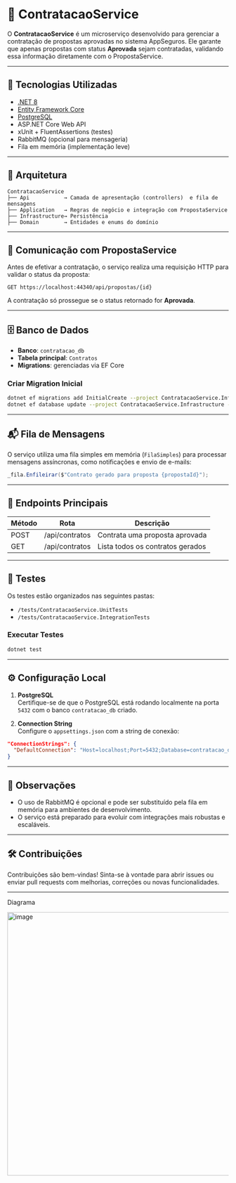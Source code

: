 

# 📄 ContratacaoService

O **ContratacaoService** é um microserviço desenvolvido para gerenciar a contratação de propostas aprovadas no sistema AppSeguros. Ele garante que apenas propostas com status **Aprovada** sejam contratadas, validando essa informação diretamente com o PropostaService.

---

## 🚀 Tecnologias Utilizadas

- [.NET 8](https://dotnet.microsoft.com/)
- [Entity Framework Core](https://learn.microsoft.com/ef/)
- [PostgreSQL](https://www.postgresql.org/)
- ASP.NET Core Web API
- xUnit + FluentAssertions (testes)
- RabbitMQ (opcional para mensageria)
- Fila em memória (implementação leve)

---

## 🧱 Arquitetura

```
ContratacaoService
├── Api           → Camada de apresentação (controllers)  e fila de mensagens
├── Application   → Regras de negócio e integração com PropostaService
├── Infrastructure→ Persistência
├── Domain        → Entidades e enums do domínio
```

---

## 📡 Comunicação com PropostaService

Antes de efetivar a contratação, o serviço realiza uma requisição HTTP para validar o status da proposta:

```http
GET https://localhost:44340/api/propostas/{id}
```

A contratação só prossegue se o status retornado for **Aprovada**.

---

## 🗄️ Banco de Dados

- **Banco**: `contratacao_db`
- **Tabela principal**: `Contratos`
- **Migrations**: gerenciadas via EF Core

### Criar Migration Inicial

```bash
dotnet ef migrations add InitialCreate --project ContratacaoService.Infrastructure --startup-project ContratacaoService.Api
dotnet ef database update --project ContratacaoService.Infrastructure --startup-project ContratacaoService.Api
```

---

## 📬 Fila de Mensagens

O serviço utiliza uma fila simples em memória (`FilaSimples`) para processar mensagens assíncronas, como notificações e envio de e-mails:

```csharp
_fila.Enfileirar($"Contrato gerado para proposta {propostaId}");
```

---

## 📡 Endpoints Principais

| Método | Rota            | Descrição                         |
|--------|------------------|-----------------------------------|
| POST   | /api/contratos   | Contrata uma proposta aprovada   |
| GET    | /api/contratos   | Lista todos os contratos gerados |

---

## 🧪 Testes

Os testes estão organizados nas seguintes pastas:

- `/tests/ContratacaoService.UnitTests`
- `/tests/ContratacaoService.IntegrationTests`

### Executar Testes

```bash
dotnet test
```

---

## ⚙️ Configuração Local

1. **PostgreSQL**  
   Certifique-se de que o PostgreSQL está rodando localmente na porta `5432` com o banco `contratacao_db` criado.

2. **Connection String**  
   Configure o `appsettings.json` com a string de conexão:

```json
"ConnectionStrings": {
  "DefaultConnection": "Host=localhost;Port=5432;Database=contratacao_db;Username=postgres;Password=postgres"
}
```

---

## 📌 Observações

- O uso de RabbitMQ é opcional e pode ser substituído pela fila em memória para ambientes de desenvolvimento.
- O serviço está preparado para evoluir com integrações mais robustas e escaláveis.

---

## 🛠️ Contribuições

Contribuições são bem-vindas! Sinta-se à vontade para abrir issues ou enviar pull requests com melhorias, correções ou novas funcionalidades.

---

Diagrama


<img width="600" height="600" alt="image" src="https://github.com/user-attachments/assets/92d68426-6120-40ef-b578-d44d12105774" />
